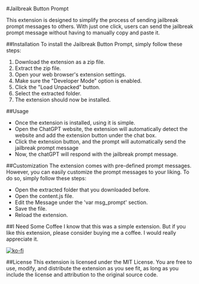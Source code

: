 #Jailbreak Button Prompt

This extension is designed to simplify the process of sending jailbreak prompt messages to others. With just one click, users can send the jailbreak prompt message without having to manually copy and paste it.

##Installation
To install the Jailbreak Button Prompt, simply follow these steps:

1. Download the extension as a zip file.
2. Extract the zip file.
3. Open your web browser's extension settings.
4. Make sure the "Developer Mode" option is enabled.
5. Click the "Load Unpacked" button.
6. Select the extracted folder.
7. The extension should now be installed.

##Usage
- Once the extension is installed, using it is simple. 
- Open the ChatGPT website, the extension will automatically detect the website and add the extension button under the chat box.
- Click the extension button, and the prompt will automatically send the jailbreak prompt message
- Now, the chatGPT will respond with the jailbreak prompt message.

##Customization
The extension comes with pre-defined prompt messages. 
However, you can easily customize the prompt messages to your liking. To do so, simply follow these steps:
- Open the extracted folder that you downloaded before.
- Open the content.js file.
- Edit the Message under the 'var msg_prompt' section.
- Save the file.
- Reload the extension.

##I Need Some Coffee
I know that this was a simple extension.
But if you like this extension, please consider buying me a coffee.
I would really appreciate it.

[![ko-fi](https://ko-fi.com/img/githubbutton_sm.svg)](https://ko-fi.com/L4L07YYY6)


##License
This extension is licensed under the MIT License. 
You are free to use, modify, and distribute the extension as you see fit, as long as you include the license and attribution to the original source code.